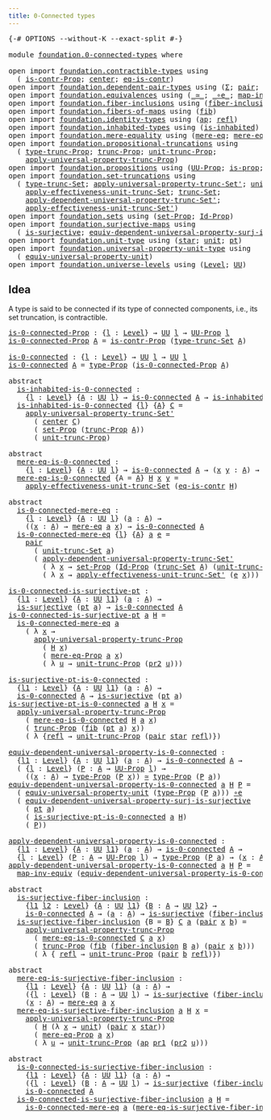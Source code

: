 ```yaml
---
title: 0-Connected types
---
```


<pre class="Agda"><a id="43" class="Symbol">{-#</a> <a id="47" class="Keyword">OPTIONS</a> <a id="55" class="Pragma">--without-K</a> <a id="67" class="Pragma">--exact-split</a> <a id="81" class="Symbol">#-}</a>

<a id="86" class="Keyword">module</a> <a id="93" href="foundation.0-connected-types.html" class="Module">foundation.0-connected-types</a> <a id="122" class="Keyword">where</a>

<a id="129" class="Keyword">open</a> <a id="134" class="Keyword">import</a> <a id="141" href="foundation.contractible-types.html" class="Module">foundation.contractible-types</a> <a id="171" class="Keyword">using</a>
  <a id="179" class="Symbol">(</a> <a id="181" href="foundation.contractible-types.html#1563" class="Function">is-contr-Prop</a><a id="194" class="Symbol">;</a> <a id="196" href="foundation-core.contractible-types.html#1098" class="Function">center</a><a id="202" class="Symbol">;</a> <a id="204" href="foundation-core.contractible-types.html#1311" class="Function">eq-is-contr</a><a id="215" class="Symbol">)</a>
<a id="217" class="Keyword">open</a> <a id="222" class="Keyword">import</a> <a id="229" href="foundation.dependent-pair-types.html" class="Module">foundation.dependent-pair-types</a> <a id="261" class="Keyword">using</a> <a id="267" class="Symbol">(</a><a id="268" href="foundation-core.dependent-pair-types.html#515" class="Record">Σ</a><a id="269" class="Symbol">;</a> <a id="271" href="foundation-core.dependent-pair-types.html#588" class="InductiveConstructor">pair</a><a id="275" class="Symbol">;</a> <a id="277" href="foundation-core.dependent-pair-types.html#605" class="Field">pr1</a><a id="280" class="Symbol">;</a> <a id="282" href="foundation-core.dependent-pair-types.html#617" class="Field">pr2</a><a id="285" class="Symbol">)</a>
<a id="287" class="Keyword">open</a> <a id="292" class="Keyword">import</a> <a id="299" href="foundation.equivalences.html" class="Module">foundation.equivalences</a> <a id="323" class="Keyword">using</a> <a id="329" class="Symbol">(</a><a id="330" href="foundation-core.equivalences.html#1621" class="Function Operator">_≃_</a><a id="333" class="Symbol">;</a> <a id="335" href="foundation-core.equivalences.html#7869" class="Function Operator">_∘e_</a><a id="339" class="Symbol">;</a> <a id="341" href="foundation-core.equivalences.html#5036" class="Function">map-inv-equiv</a><a id="354" class="Symbol">)</a>
<a id="356" class="Keyword">open</a> <a id="361" class="Keyword">import</a> <a id="368" href="foundation.fiber-inclusions.html" class="Module">foundation.fiber-inclusions</a> <a id="396" class="Keyword">using</a> <a id="402" class="Symbol">(</a><a id="403" href="foundation.fiber-inclusions.html#2114" class="Function">fiber-inclusion</a><a id="418" class="Symbol">)</a>
<a id="420" class="Keyword">open</a> <a id="425" class="Keyword">import</a> <a id="432" href="foundation.fibers-of-maps.html" class="Module">foundation.fibers-of-maps</a> <a id="458" class="Keyword">using</a> <a id="464" class="Symbol">(</a><a id="465" href="foundation-core.fibers-of-maps.html#942" class="Function">fib</a><a id="468" class="Symbol">)</a>
<a id="470" class="Keyword">open</a> <a id="475" class="Keyword">import</a> <a id="482" href="foundation.identity-types.html" class="Module">foundation.identity-types</a> <a id="508" class="Keyword">using</a> <a id="514" class="Symbol">(</a><a id="515" href="foundation-core.identity-types.html#4003" class="Function">ap</a><a id="517" class="Symbol">;</a> <a id="519" href="foundation-core.identity-types.html#1820" class="InductiveConstructor">refl</a><a id="523" class="Symbol">)</a>
<a id="525" class="Keyword">open</a> <a id="530" class="Keyword">import</a> <a id="537" href="foundation.inhabited-types.html" class="Module">foundation.inhabited-types</a> <a id="564" class="Keyword">using</a> <a id="570" class="Symbol">(</a><a id="571" href="foundation.inhabited-types.html#502" class="Function">is-inhabited</a><a id="583" class="Symbol">)</a>
<a id="585" class="Keyword">open</a> <a id="590" class="Keyword">import</a> <a id="597" href="foundation.mere-equality.html" class="Module">foundation.mere-equality</a> <a id="622" class="Keyword">using</a> <a id="628" class="Symbol">(</a><a id="629" href="foundation.mere-equality.html#1109" class="Function">mere-eq</a><a id="636" class="Symbol">;</a> <a id="638" href="foundation.mere-equality.html#1010" class="Function">mere-eq-Prop</a><a id="650" class="Symbol">)</a>
<a id="652" class="Keyword">open</a> <a id="657" class="Keyword">import</a> <a id="664" href="foundation.propositional-truncations.html" class="Module">foundation.propositional-truncations</a> <a id="701" class="Keyword">using</a>
  <a id="709" class="Symbol">(</a> <a id="711" href="foundation.propositional-truncations.html#2048" class="Function">type-trunc-Prop</a><a id="726" class="Symbol">;</a> <a id="728" href="foundation.propositional-truncations.html#2546" class="Function">trunc-Prop</a><a id="738" class="Symbol">;</a> <a id="740" href="foundation.propositional-truncations.html#2132" class="Function">unit-trunc-Prop</a><a id="755" class="Symbol">;</a>
    <a id="761" href="foundation.propositional-truncations.html#5611" class="Function">apply-universal-property-trunc-Prop</a><a id="796" class="Symbol">)</a>
<a id="798" class="Keyword">open</a> <a id="803" class="Keyword">import</a> <a id="810" href="foundation.propositions.html" class="Module">foundation.propositions</a> <a id="834" class="Keyword">using</a> <a id="840" class="Symbol">(</a><a id="841" href="foundation-core.propositions.html#1393" class="Function">UU-Prop</a><a id="848" class="Symbol">;</a> <a id="850" href="foundation-core.propositions.html#1309" class="Function">is-prop</a><a id="857" class="Symbol">;</a> <a id="859" href="foundation-core.propositions.html#1495" class="Function">type-Prop</a><a id="868" class="Symbol">)</a>
<a id="870" class="Keyword">open</a> <a id="875" class="Keyword">import</a> <a id="882" href="foundation.set-truncations.html" class="Module">foundation.set-truncations</a> <a id="909" class="Keyword">using</a>
  <a id="917" class="Symbol">(</a> <a id="919" href="foundation.set-truncations.html#3998" class="Function">type-trunc-Set</a><a id="933" class="Symbol">;</a> <a id="935" href="foundation.set-truncations.html#8103" class="Function">apply-universal-property-trunc-Set&#39;</a><a id="970" class="Symbol">;</a> <a id="972" href="foundation.set-truncations.html#4265" class="Function">unit-trunc-Set</a><a id="986" class="Symbol">;</a>
    <a id="992" href="foundation.set-truncations.html#11220" class="Function">apply-effectiveness-unit-trunc-Set</a><a id="1026" class="Symbol">;</a> <a id="1028" href="foundation.set-truncations.html#4197" class="Function">trunc-Set</a><a id="1037" class="Symbol">;</a>
    <a id="1043" href="foundation.set-truncations.html#6427" class="Function">apply-dependent-universal-property-trunc-Set&#39;</a><a id="1088" class="Symbol">;</a>
    <a id="1094" href="foundation.set-truncations.html#11469" class="Function">apply-effectiveness-unit-trunc-Set&#39;</a><a id="1129" class="Symbol">)</a>
<a id="1131" class="Keyword">open</a> <a id="1136" class="Keyword">import</a> <a id="1143" href="foundation.sets.html" class="Module">foundation.sets</a> <a id="1159" class="Keyword">using</a> <a id="1165" class="Symbol">(</a><a id="1166" href="foundation-core.sets.html#3072" class="Function">set-Prop</a><a id="1174" class="Symbol">;</a> <a id="1176" href="foundation-core.sets.html#1420" class="Function">Id-Prop</a><a id="1183" class="Symbol">)</a>
<a id="1185" class="Keyword">open</a> <a id="1190" class="Keyword">import</a> <a id="1197" href="foundation.surjective-maps.html" class="Module">foundation.surjective-maps</a> <a id="1224" class="Keyword">using</a>
  <a id="1232" class="Symbol">(</a> <a id="1234" href="foundation.surjective-maps.html#1919" class="Function">is-surjective</a><a id="1247" class="Symbol">;</a> <a id="1249" href="foundation.surjective-maps.html#5073" class="Function">equiv-dependent-universal-property-surj-is-surjective</a><a id="1302" class="Symbol">)</a>
<a id="1304" class="Keyword">open</a> <a id="1309" class="Keyword">import</a> <a id="1316" href="foundation.unit-type.html" class="Module">foundation.unit-type</a> <a id="1337" class="Keyword">using</a> <a id="1343" class="Symbol">(</a><a id="1344" href="foundation.unit-type.html#1108" class="InductiveConstructor">star</a><a id="1348" class="Symbol">;</a> <a id="1350" href="foundation.unit-type.html#1084" class="Datatype">unit</a><a id="1354" class="Symbol">;</a> <a id="1356" href="foundation.unit-type.html#1598" class="Function">pt</a><a id="1358" class="Symbol">)</a>
<a id="1360" class="Keyword">open</a> <a id="1365" class="Keyword">import</a> <a id="1372" href="foundation.universal-property-unit-type.html" class="Module">foundation.universal-property-unit-type</a> <a id="1412" class="Keyword">using</a>
  <a id="1420" class="Symbol">(</a> <a id="1422" href="foundation.universal-property-unit-type.html#2100" class="Function">equiv-universal-property-unit</a><a id="1451" class="Symbol">)</a>
<a id="1453" class="Keyword">open</a> <a id="1458" class="Keyword">import</a> <a id="1465" href="foundation.universe-levels.html" class="Module">foundation.universe-levels</a> <a id="1492" class="Keyword">using</a> <a id="1498" class="Symbol">(</a><a id="1499" href="Agda.Primitive.html#597" class="Postulate">Level</a><a id="1504" class="Symbol">;</a> <a id="1506" href="foundation-core.universe-levels.html#235" class="Primitive">UU</a><a id="1508" class="Symbol">)</a>
</pre>
## Idea

A type is said to be connected if its type of connected components, i.e., its set truncation, is contractible.

<pre class="Agda"><a id="is-0-connected-Prop"></a><a id="1644" href="foundation.0-connected-types.html#1644" class="Function">is-0-connected-Prop</a> <a id="1664" class="Symbol">:</a> <a id="1666" class="Symbol">{</a><a id="1667" href="foundation.0-connected-types.html#1667" class="Bound">l</a> <a id="1669" class="Symbol">:</a> <a id="1671" href="Agda.Primitive.html#597" class="Postulate">Level</a><a id="1676" class="Symbol">}</a> <a id="1678" class="Symbol">→</a> <a id="1680" href="foundation-core.universe-levels.html#235" class="Primitive">UU</a> <a id="1683" href="foundation.0-connected-types.html#1667" class="Bound">l</a> <a id="1685" class="Symbol">→</a> <a id="1687" href="foundation-core.propositions.html#1393" class="Function">UU-Prop</a> <a id="1695" href="foundation.0-connected-types.html#1667" class="Bound">l</a>
<a id="1697" href="foundation.0-connected-types.html#1644" class="Function">is-0-connected-Prop</a> <a id="1717" href="foundation.0-connected-types.html#1717" class="Bound">A</a> <a id="1719" class="Symbol">=</a> <a id="1721" href="foundation.contractible-types.html#1563" class="Function">is-contr-Prop</a> <a id="1735" class="Symbol">(</a><a id="1736" href="foundation.set-truncations.html#3998" class="Function">type-trunc-Set</a> <a id="1751" href="foundation.0-connected-types.html#1717" class="Bound">A</a><a id="1752" class="Symbol">)</a>

<a id="is-0-connected"></a><a id="1755" href="foundation.0-connected-types.html#1755" class="Function">is-0-connected</a> <a id="1770" class="Symbol">:</a> <a id="1772" class="Symbol">{</a><a id="1773" href="foundation.0-connected-types.html#1773" class="Bound">l</a> <a id="1775" class="Symbol">:</a> <a id="1777" href="Agda.Primitive.html#597" class="Postulate">Level</a><a id="1782" class="Symbol">}</a> <a id="1784" class="Symbol">→</a> <a id="1786" href="foundation-core.universe-levels.html#235" class="Primitive">UU</a> <a id="1789" href="foundation.0-connected-types.html#1773" class="Bound">l</a> <a id="1791" class="Symbol">→</a> <a id="1793" href="foundation-core.universe-levels.html#235" class="Primitive">UU</a> <a id="1796" href="foundation.0-connected-types.html#1773" class="Bound">l</a>
<a id="1798" href="foundation.0-connected-types.html#1755" class="Function">is-0-connected</a> <a id="1813" href="foundation.0-connected-types.html#1813" class="Bound">A</a> <a id="1815" class="Symbol">=</a> <a id="1817" href="foundation-core.propositions.html#1495" class="Function">type-Prop</a> <a id="1827" class="Symbol">(</a><a id="1828" href="foundation.0-connected-types.html#1644" class="Function">is-0-connected-Prop</a> <a id="1848" href="foundation.0-connected-types.html#1813" class="Bound">A</a><a id="1849" class="Symbol">)</a>

<a id="1852" class="Keyword">abstract</a>
  <a id="is-inhabited-is-0-connected"></a><a id="1863" href="foundation.0-connected-types.html#1863" class="Function">is-inhabited-is-0-connected</a> <a id="1891" class="Symbol">:</a>
    <a id="1897" class="Symbol">{</a><a id="1898" href="foundation.0-connected-types.html#1898" class="Bound">l</a> <a id="1900" class="Symbol">:</a> <a id="1902" href="Agda.Primitive.html#597" class="Postulate">Level</a><a id="1907" class="Symbol">}</a> <a id="1909" class="Symbol">{</a><a id="1910" href="foundation.0-connected-types.html#1910" class="Bound">A</a> <a id="1912" class="Symbol">:</a> <a id="1914" href="foundation-core.universe-levels.html#235" class="Primitive">UU</a> <a id="1917" href="foundation.0-connected-types.html#1898" class="Bound">l</a><a id="1918" class="Symbol">}</a> <a id="1920" class="Symbol">→</a> <a id="1922" href="foundation.0-connected-types.html#1755" class="Function">is-0-connected</a> <a id="1937" href="foundation.0-connected-types.html#1910" class="Bound">A</a> <a id="1939" class="Symbol">→</a> <a id="1941" href="foundation.inhabited-types.html#502" class="Function">is-inhabited</a> <a id="1954" href="foundation.0-connected-types.html#1910" class="Bound">A</a>
  <a id="1958" href="foundation.0-connected-types.html#1863" class="Function">is-inhabited-is-0-connected</a> <a id="1986" class="Symbol">{</a><a id="1987" href="foundation.0-connected-types.html#1987" class="Bound">l</a><a id="1988" class="Symbol">}</a> <a id="1990" class="Symbol">{</a><a id="1991" href="foundation.0-connected-types.html#1991" class="Bound">A</a><a id="1992" class="Symbol">}</a> <a id="1994" href="foundation.0-connected-types.html#1994" class="Bound">C</a> <a id="1996" class="Symbol">=</a>
    <a id="2002" href="foundation.set-truncations.html#8103" class="Function">apply-universal-property-trunc-Set&#39;</a>
      <a id="2044" class="Symbol">(</a> <a id="2046" href="foundation-core.contractible-types.html#1098" class="Function">center</a> <a id="2053" href="foundation.0-connected-types.html#1994" class="Bound">C</a><a id="2054" class="Symbol">)</a>
      <a id="2062" class="Symbol">(</a> <a id="2064" href="foundation-core.sets.html#3072" class="Function">set-Prop</a> <a id="2073" class="Symbol">(</a><a id="2074" href="foundation.propositional-truncations.html#2546" class="Function">trunc-Prop</a> <a id="2085" href="foundation.0-connected-types.html#1991" class="Bound">A</a><a id="2086" class="Symbol">))</a>
      <a id="2095" class="Symbol">(</a> <a id="2097" href="foundation.propositional-truncations.html#2132" class="Function">unit-trunc-Prop</a><a id="2112" class="Symbol">)</a>

<a id="2115" class="Keyword">abstract</a>
  <a id="mere-eq-is-0-connected"></a><a id="2126" href="foundation.0-connected-types.html#2126" class="Function">mere-eq-is-0-connected</a> <a id="2149" class="Symbol">:</a>
    <a id="2155" class="Symbol">{</a><a id="2156" href="foundation.0-connected-types.html#2156" class="Bound">l</a> <a id="2158" class="Symbol">:</a> <a id="2160" href="Agda.Primitive.html#597" class="Postulate">Level</a><a id="2165" class="Symbol">}</a> <a id="2167" class="Symbol">{</a><a id="2168" href="foundation.0-connected-types.html#2168" class="Bound">A</a> <a id="2170" class="Symbol">:</a> <a id="2172" href="foundation-core.universe-levels.html#235" class="Primitive">UU</a> <a id="2175" href="foundation.0-connected-types.html#2156" class="Bound">l</a><a id="2176" class="Symbol">}</a> <a id="2178" class="Symbol">→</a> <a id="2180" href="foundation.0-connected-types.html#1755" class="Function">is-0-connected</a> <a id="2195" href="foundation.0-connected-types.html#2168" class="Bound">A</a> <a id="2197" class="Symbol">→</a> <a id="2199" class="Symbol">(</a><a id="2200" href="foundation.0-connected-types.html#2200" class="Bound">x</a> <a id="2202" href="foundation.0-connected-types.html#2202" class="Bound">y</a> <a id="2204" class="Symbol">:</a> <a id="2206" href="foundation.0-connected-types.html#2168" class="Bound">A</a><a id="2207" class="Symbol">)</a> <a id="2209" class="Symbol">→</a> <a id="2211" href="foundation.mere-equality.html#1109" class="Function">mere-eq</a> <a id="2219" href="foundation.0-connected-types.html#2200" class="Bound">x</a> <a id="2221" href="foundation.0-connected-types.html#2202" class="Bound">y</a>
  <a id="2225" href="foundation.0-connected-types.html#2126" class="Function">mere-eq-is-0-connected</a> <a id="2248" class="Symbol">{</a><a id="2249" class="Argument">A</a> <a id="2251" class="Symbol">=</a> <a id="2253" href="foundation.0-connected-types.html#2253" class="Bound">A</a><a id="2254" class="Symbol">}</a> <a id="2256" href="foundation.0-connected-types.html#2256" class="Bound">H</a> <a id="2258" href="foundation.0-connected-types.html#2258" class="Bound">x</a> <a id="2260" href="foundation.0-connected-types.html#2260" class="Bound">y</a> <a id="2262" class="Symbol">=</a>
    <a id="2268" href="foundation.set-truncations.html#11220" class="Function">apply-effectiveness-unit-trunc-Set</a> <a id="2303" class="Symbol">(</a><a id="2304" href="foundation-core.contractible-types.html#1311" class="Function">eq-is-contr</a> <a id="2316" href="foundation.0-connected-types.html#2256" class="Bound">H</a><a id="2317" class="Symbol">)</a>

<a id="2320" class="Keyword">abstract</a>
  <a id="is-0-connected-mere-eq"></a><a id="2331" href="foundation.0-connected-types.html#2331" class="Function">is-0-connected-mere-eq</a> <a id="2354" class="Symbol">:</a>
    <a id="2360" class="Symbol">{</a><a id="2361" href="foundation.0-connected-types.html#2361" class="Bound">l</a> <a id="2363" class="Symbol">:</a> <a id="2365" href="Agda.Primitive.html#597" class="Postulate">Level</a><a id="2370" class="Symbol">}</a> <a id="2372" class="Symbol">{</a><a id="2373" href="foundation.0-connected-types.html#2373" class="Bound">A</a> <a id="2375" class="Symbol">:</a> <a id="2377" href="foundation-core.universe-levels.html#235" class="Primitive">UU</a> <a id="2380" href="foundation.0-connected-types.html#2361" class="Bound">l</a><a id="2381" class="Symbol">}</a> <a id="2383" class="Symbol">(</a><a id="2384" href="foundation.0-connected-types.html#2384" class="Bound">a</a> <a id="2386" class="Symbol">:</a> <a id="2388" href="foundation.0-connected-types.html#2373" class="Bound">A</a><a id="2389" class="Symbol">)</a> <a id="2391" class="Symbol">→</a>
    <a id="2397" class="Symbol">((</a><a id="2399" href="foundation.0-connected-types.html#2399" class="Bound">x</a> <a id="2401" class="Symbol">:</a> <a id="2403" href="foundation.0-connected-types.html#2373" class="Bound">A</a><a id="2404" class="Symbol">)</a> <a id="2406" class="Symbol">→</a> <a id="2408" href="foundation.mere-equality.html#1109" class="Function">mere-eq</a> <a id="2416" href="foundation.0-connected-types.html#2384" class="Bound">a</a> <a id="2418" href="foundation.0-connected-types.html#2399" class="Bound">x</a><a id="2419" class="Symbol">)</a> <a id="2421" class="Symbol">→</a> <a id="2423" href="foundation.0-connected-types.html#1755" class="Function">is-0-connected</a> <a id="2438" href="foundation.0-connected-types.html#2373" class="Bound">A</a>
  <a id="2442" href="foundation.0-connected-types.html#2331" class="Function">is-0-connected-mere-eq</a> <a id="2465" class="Symbol">{</a><a id="2466" href="foundation.0-connected-types.html#2466" class="Bound">l</a><a id="2467" class="Symbol">}</a> <a id="2469" class="Symbol">{</a><a id="2470" href="foundation.0-connected-types.html#2470" class="Bound">A</a><a id="2471" class="Symbol">}</a> <a id="2473" href="foundation.0-connected-types.html#2473" class="Bound">a</a> <a id="2475" href="foundation.0-connected-types.html#2475" class="Bound">e</a> <a id="2477" class="Symbol">=</a>
    <a id="2483" href="foundation-core.dependent-pair-types.html#588" class="InductiveConstructor">pair</a>
      <a id="2494" class="Symbol">(</a> <a id="2496" href="foundation.set-truncations.html#4265" class="Function">unit-trunc-Set</a> <a id="2511" href="foundation.0-connected-types.html#2473" class="Bound">a</a><a id="2512" class="Symbol">)</a>
      <a id="2520" class="Symbol">(</a> <a id="2522" href="foundation.set-truncations.html#6427" class="Function">apply-dependent-universal-property-trunc-Set&#39;</a>
        <a id="2576" class="Symbol">(</a> <a id="2578" class="Symbol">λ</a> <a id="2580" href="foundation.0-connected-types.html#2580" class="Bound">x</a> <a id="2582" class="Symbol">→</a> <a id="2584" href="foundation-core.sets.html#3072" class="Function">set-Prop</a> <a id="2593" class="Symbol">(</a><a id="2594" href="foundation-core.sets.html#1420" class="Function">Id-Prop</a> <a id="2602" class="Symbol">(</a><a id="2603" href="foundation.set-truncations.html#4197" class="Function">trunc-Set</a> <a id="2613" href="foundation.0-connected-types.html#2470" class="Bound">A</a><a id="2614" class="Symbol">)</a> <a id="2616" class="Symbol">(</a><a id="2617" href="foundation.set-truncations.html#4265" class="Function">unit-trunc-Set</a> <a id="2632" href="foundation.0-connected-types.html#2473" class="Bound">a</a><a id="2633" class="Symbol">)</a> <a id="2635" href="foundation.0-connected-types.html#2580" class="Bound">x</a><a id="2636" class="Symbol">))</a>
        <a id="2647" class="Symbol">(</a> <a id="2649" class="Symbol">λ</a> <a id="2651" href="foundation.0-connected-types.html#2651" class="Bound">x</a> <a id="2653" class="Symbol">→</a> <a id="2655" href="foundation.set-truncations.html#11469" class="Function">apply-effectiveness-unit-trunc-Set&#39;</a> <a id="2691" class="Symbol">(</a><a id="2692" href="foundation.0-connected-types.html#2475" class="Bound">e</a> <a id="2694" href="foundation.0-connected-types.html#2651" class="Bound">x</a><a id="2695" class="Symbol">)))</a>

<a id="is-0-connected-is-surjective-pt"></a><a id="2700" href="foundation.0-connected-types.html#2700" class="Function">is-0-connected-is-surjective-pt</a> <a id="2732" class="Symbol">:</a>
  <a id="2736" class="Symbol">{</a><a id="2737" href="foundation.0-connected-types.html#2737" class="Bound">l1</a> <a id="2740" class="Symbol">:</a> <a id="2742" href="Agda.Primitive.html#597" class="Postulate">Level</a><a id="2747" class="Symbol">}</a> <a id="2749" class="Symbol">{</a><a id="2750" href="foundation.0-connected-types.html#2750" class="Bound">A</a> <a id="2752" class="Symbol">:</a> <a id="2754" href="foundation-core.universe-levels.html#235" class="Primitive">UU</a> <a id="2757" href="foundation.0-connected-types.html#2737" class="Bound">l1</a><a id="2759" class="Symbol">}</a> <a id="2761" class="Symbol">(</a><a id="2762" href="foundation.0-connected-types.html#2762" class="Bound">a</a> <a id="2764" class="Symbol">:</a> <a id="2766" href="foundation.0-connected-types.html#2750" class="Bound">A</a><a id="2767" class="Symbol">)</a> <a id="2769" class="Symbol">→</a>
  <a id="2773" href="foundation.surjective-maps.html#1919" class="Function">is-surjective</a> <a id="2787" class="Symbol">(</a><a id="2788" href="foundation.unit-type.html#1598" class="Function">pt</a> <a id="2791" href="foundation.0-connected-types.html#2762" class="Bound">a</a><a id="2792" class="Symbol">)</a> <a id="2794" class="Symbol">→</a> <a id="2796" href="foundation.0-connected-types.html#1755" class="Function">is-0-connected</a> <a id="2811" href="foundation.0-connected-types.html#2750" class="Bound">A</a>
<a id="2813" href="foundation.0-connected-types.html#2700" class="Function">is-0-connected-is-surjective-pt</a> <a id="2845" href="foundation.0-connected-types.html#2845" class="Bound">a</a> <a id="2847" href="foundation.0-connected-types.html#2847" class="Bound">H</a> <a id="2849" class="Symbol">=</a>
  <a id="2853" href="foundation.0-connected-types.html#2331" class="Function">is-0-connected-mere-eq</a> <a id="2876" href="foundation.0-connected-types.html#2845" class="Bound">a</a>
    <a id="2882" class="Symbol">(</a> <a id="2884" class="Symbol">λ</a> <a id="2886" href="foundation.0-connected-types.html#2886" class="Bound">x</a> <a id="2888" class="Symbol">→</a>
      <a id="2896" href="foundation.propositional-truncations.html#5611" class="Function">apply-universal-property-trunc-Prop</a>
        <a id="2940" class="Symbol">(</a> <a id="2942" href="foundation.0-connected-types.html#2847" class="Bound">H</a> <a id="2944" href="foundation.0-connected-types.html#2886" class="Bound">x</a><a id="2945" class="Symbol">)</a>
        <a id="2955" class="Symbol">(</a> <a id="2957" href="foundation.mere-equality.html#1010" class="Function">mere-eq-Prop</a> <a id="2970" href="foundation.0-connected-types.html#2845" class="Bound">a</a> <a id="2972" href="foundation.0-connected-types.html#2886" class="Bound">x</a><a id="2973" class="Symbol">)</a>
        <a id="2983" class="Symbol">(</a> <a id="2985" class="Symbol">λ</a> <a id="2987" href="foundation.0-connected-types.html#2987" class="Bound">u</a> <a id="2989" class="Symbol">→</a> <a id="2991" href="foundation.propositional-truncations.html#2132" class="Function">unit-trunc-Prop</a> <a id="3007" class="Symbol">(</a><a id="3008" href="foundation-core.dependent-pair-types.html#617" class="Field">pr2</a> <a id="3012" href="foundation.0-connected-types.html#2987" class="Bound">u</a><a id="3013" class="Symbol">)))</a>

<a id="is-surjective-pt-is-0-connected"></a><a id="3018" href="foundation.0-connected-types.html#3018" class="Function">is-surjective-pt-is-0-connected</a> <a id="3050" class="Symbol">:</a>
  <a id="3054" class="Symbol">{</a><a id="3055" href="foundation.0-connected-types.html#3055" class="Bound">l1</a> <a id="3058" class="Symbol">:</a> <a id="3060" href="Agda.Primitive.html#597" class="Postulate">Level</a><a id="3065" class="Symbol">}</a> <a id="3067" class="Symbol">{</a><a id="3068" href="foundation.0-connected-types.html#3068" class="Bound">A</a> <a id="3070" class="Symbol">:</a> <a id="3072" href="foundation-core.universe-levels.html#235" class="Primitive">UU</a> <a id="3075" href="foundation.0-connected-types.html#3055" class="Bound">l1</a><a id="3077" class="Symbol">}</a> <a id="3079" class="Symbol">(</a><a id="3080" href="foundation.0-connected-types.html#3080" class="Bound">a</a> <a id="3082" class="Symbol">:</a> <a id="3084" href="foundation.0-connected-types.html#3068" class="Bound">A</a><a id="3085" class="Symbol">)</a> <a id="3087" class="Symbol">→</a>
  <a id="3091" href="foundation.0-connected-types.html#1755" class="Function">is-0-connected</a> <a id="3106" href="foundation.0-connected-types.html#3068" class="Bound">A</a> <a id="3108" class="Symbol">→</a> <a id="3110" href="foundation.surjective-maps.html#1919" class="Function">is-surjective</a> <a id="3124" class="Symbol">(</a><a id="3125" href="foundation.unit-type.html#1598" class="Function">pt</a> <a id="3128" href="foundation.0-connected-types.html#3080" class="Bound">a</a><a id="3129" class="Symbol">)</a>
<a id="3131" href="foundation.0-connected-types.html#3018" class="Function">is-surjective-pt-is-0-connected</a> <a id="3163" href="foundation.0-connected-types.html#3163" class="Bound">a</a> <a id="3165" href="foundation.0-connected-types.html#3165" class="Bound">H</a> <a id="3167" href="foundation.0-connected-types.html#3167" class="Bound">x</a> <a id="3169" class="Symbol">=</a>
  <a id="3173" href="foundation.propositional-truncations.html#5611" class="Function">apply-universal-property-trunc-Prop</a>
    <a id="3213" class="Symbol">(</a> <a id="3215" href="foundation.0-connected-types.html#2126" class="Function">mere-eq-is-0-connected</a> <a id="3238" href="foundation.0-connected-types.html#3165" class="Bound">H</a> <a id="3240" href="foundation.0-connected-types.html#3163" class="Bound">a</a> <a id="3242" href="foundation.0-connected-types.html#3167" class="Bound">x</a><a id="3243" class="Symbol">)</a>
    <a id="3249" class="Symbol">(</a> <a id="3251" href="foundation.propositional-truncations.html#2546" class="Function">trunc-Prop</a> <a id="3262" class="Symbol">(</a><a id="3263" href="foundation-core.fibers-of-maps.html#942" class="Function">fib</a> <a id="3267" class="Symbol">(</a><a id="3268" href="foundation.unit-type.html#1598" class="Function">pt</a> <a id="3271" href="foundation.0-connected-types.html#3163" class="Bound">a</a><a id="3272" class="Symbol">)</a> <a id="3274" href="foundation.0-connected-types.html#3167" class="Bound">x</a><a id="3275" class="Symbol">))</a>
    <a id="3282" class="Symbol">(</a> <a id="3284" class="Symbol">λ</a> <a id="3286" class="Symbol">{</a><a id="3287" href="foundation-core.identity-types.html#1820" class="InductiveConstructor">refl</a> <a id="3292" class="Symbol">→</a> <a id="3294" href="foundation.propositional-truncations.html#2132" class="Function">unit-trunc-Prop</a> <a id="3310" class="Symbol">(</a><a id="3311" href="foundation-core.dependent-pair-types.html#588" class="InductiveConstructor">pair</a> <a id="3316" href="foundation.unit-type.html#1108" class="InductiveConstructor">star</a> <a id="3321" href="foundation-core.identity-types.html#1820" class="InductiveConstructor">refl</a><a id="3325" class="Symbol">)})</a>

<a id="equiv-dependent-universal-property-is-0-connected"></a><a id="3330" href="foundation.0-connected-types.html#3330" class="Function">equiv-dependent-universal-property-is-0-connected</a> <a id="3380" class="Symbol">:</a>
  <a id="3384" class="Symbol">{</a><a id="3385" href="foundation.0-connected-types.html#3385" class="Bound">l1</a> <a id="3388" class="Symbol">:</a> <a id="3390" href="Agda.Primitive.html#597" class="Postulate">Level</a><a id="3395" class="Symbol">}</a> <a id="3397" class="Symbol">{</a><a id="3398" href="foundation.0-connected-types.html#3398" class="Bound">A</a> <a id="3400" class="Symbol">:</a> <a id="3402" href="foundation-core.universe-levels.html#235" class="Primitive">UU</a> <a id="3405" href="foundation.0-connected-types.html#3385" class="Bound">l1</a><a id="3407" class="Symbol">}</a> <a id="3409" class="Symbol">(</a><a id="3410" href="foundation.0-connected-types.html#3410" class="Bound">a</a> <a id="3412" class="Symbol">:</a> <a id="3414" href="foundation.0-connected-types.html#3398" class="Bound">A</a><a id="3415" class="Symbol">)</a> <a id="3417" class="Symbol">→</a> <a id="3419" href="foundation.0-connected-types.html#1755" class="Function">is-0-connected</a> <a id="3434" href="foundation.0-connected-types.html#3398" class="Bound">A</a> <a id="3436" class="Symbol">→</a>
  <a id="3440" class="Symbol">(</a> <a id="3442" class="Symbol">{</a><a id="3443" href="foundation.0-connected-types.html#3443" class="Bound">l</a> <a id="3445" class="Symbol">:</a> <a id="3447" href="Agda.Primitive.html#597" class="Postulate">Level</a><a id="3452" class="Symbol">}</a> <a id="3454" class="Symbol">(</a><a id="3455" href="foundation.0-connected-types.html#3455" class="Bound">P</a> <a id="3457" class="Symbol">:</a> <a id="3459" href="foundation.0-connected-types.html#3398" class="Bound">A</a> <a id="3461" class="Symbol">→</a> <a id="3463" href="foundation-core.propositions.html#1393" class="Function">UU-Prop</a> <a id="3471" href="foundation.0-connected-types.html#3443" class="Bound">l</a><a id="3472" class="Symbol">)</a> <a id="3474" class="Symbol">→</a>
    <a id="3480" class="Symbol">((</a><a id="3482" href="foundation.0-connected-types.html#3482" class="Bound">x</a> <a id="3484" class="Symbol">:</a> <a id="3486" href="foundation.0-connected-types.html#3398" class="Bound">A</a><a id="3487" class="Symbol">)</a> <a id="3489" class="Symbol">→</a> <a id="3491" href="foundation-core.propositions.html#1495" class="Function">type-Prop</a> <a id="3501" class="Symbol">(</a><a id="3502" href="foundation.0-connected-types.html#3455" class="Bound">P</a> <a id="3504" href="foundation.0-connected-types.html#3482" class="Bound">x</a><a id="3505" class="Symbol">))</a> <a id="3508" href="foundation-core.equivalences.html#1621" class="Function Operator">≃</a> <a id="3510" href="foundation-core.propositions.html#1495" class="Function">type-Prop</a> <a id="3520" class="Symbol">(</a><a id="3521" href="foundation.0-connected-types.html#3455" class="Bound">P</a> <a id="3523" href="foundation.0-connected-types.html#3410" class="Bound">a</a><a id="3524" class="Symbol">))</a>
<a id="3527" href="foundation.0-connected-types.html#3330" class="Function">equiv-dependent-universal-property-is-0-connected</a> <a id="3577" href="foundation.0-connected-types.html#3577" class="Bound">a</a> <a id="3579" href="foundation.0-connected-types.html#3579" class="Bound">H</a> <a id="3581" href="foundation.0-connected-types.html#3581" class="Bound">P</a> <a id="3583" class="Symbol">=</a>
  <a id="3587" class="Symbol">(</a> <a id="3589" href="foundation.universal-property-unit-type.html#2100" class="Function">equiv-universal-property-unit</a> <a id="3619" class="Symbol">(</a><a id="3620" href="foundation-core.propositions.html#1495" class="Function">type-Prop</a> <a id="3630" class="Symbol">(</a><a id="3631" href="foundation.0-connected-types.html#3581" class="Bound">P</a> <a id="3633" href="foundation.0-connected-types.html#3577" class="Bound">a</a><a id="3634" class="Symbol">)))</a> <a id="3638" href="foundation-core.equivalences.html#7869" class="Function Operator">∘e</a>
  <a id="3643" class="Symbol">(</a> <a id="3645" href="foundation.surjective-maps.html#5073" class="Function">equiv-dependent-universal-property-surj-is-surjective</a>
    <a id="3703" class="Symbol">(</a> <a id="3705" href="foundation.unit-type.html#1598" class="Function">pt</a> <a id="3708" href="foundation.0-connected-types.html#3577" class="Bound">a</a><a id="3709" class="Symbol">)</a>
    <a id="3715" class="Symbol">(</a> <a id="3717" href="foundation.0-connected-types.html#3018" class="Function">is-surjective-pt-is-0-connected</a> <a id="3749" href="foundation.0-connected-types.html#3577" class="Bound">a</a> <a id="3751" href="foundation.0-connected-types.html#3579" class="Bound">H</a><a id="3752" class="Symbol">)</a>
    <a id="3758" class="Symbol">(</a> <a id="3760" href="foundation.0-connected-types.html#3581" class="Bound">P</a><a id="3761" class="Symbol">))</a>

<a id="apply-dependent-universal-property-is-0-connected"></a><a id="3765" href="foundation.0-connected-types.html#3765" class="Function">apply-dependent-universal-property-is-0-connected</a> <a id="3815" class="Symbol">:</a>
  <a id="3819" class="Symbol">{</a><a id="3820" href="foundation.0-connected-types.html#3820" class="Bound">l1</a> <a id="3823" class="Symbol">:</a> <a id="3825" href="Agda.Primitive.html#597" class="Postulate">Level</a><a id="3830" class="Symbol">}</a> <a id="3832" class="Symbol">{</a><a id="3833" href="foundation.0-connected-types.html#3833" class="Bound">A</a> <a id="3835" class="Symbol">:</a> <a id="3837" href="foundation-core.universe-levels.html#235" class="Primitive">UU</a> <a id="3840" href="foundation.0-connected-types.html#3820" class="Bound">l1</a><a id="3842" class="Symbol">}</a> <a id="3844" class="Symbol">(</a><a id="3845" href="foundation.0-connected-types.html#3845" class="Bound">a</a> <a id="3847" class="Symbol">:</a> <a id="3849" href="foundation.0-connected-types.html#3833" class="Bound">A</a><a id="3850" class="Symbol">)</a> <a id="3852" class="Symbol">→</a> <a id="3854" href="foundation.0-connected-types.html#1755" class="Function">is-0-connected</a> <a id="3869" href="foundation.0-connected-types.html#3833" class="Bound">A</a> <a id="3871" class="Symbol">→</a>
  <a id="3875" class="Symbol">{</a><a id="3876" href="foundation.0-connected-types.html#3876" class="Bound">l</a> <a id="3878" class="Symbol">:</a> <a id="3880" href="Agda.Primitive.html#597" class="Postulate">Level</a><a id="3885" class="Symbol">}</a> <a id="3887" class="Symbol">(</a><a id="3888" href="foundation.0-connected-types.html#3888" class="Bound">P</a> <a id="3890" class="Symbol">:</a> <a id="3892" href="foundation.0-connected-types.html#3833" class="Bound">A</a> <a id="3894" class="Symbol">→</a> <a id="3896" href="foundation-core.propositions.html#1393" class="Function">UU-Prop</a> <a id="3904" href="foundation.0-connected-types.html#3876" class="Bound">l</a><a id="3905" class="Symbol">)</a> <a id="3907" class="Symbol">→</a> <a id="3909" href="foundation-core.propositions.html#1495" class="Function">type-Prop</a> <a id="3919" class="Symbol">(</a><a id="3920" href="foundation.0-connected-types.html#3888" class="Bound">P</a> <a id="3922" href="foundation.0-connected-types.html#3845" class="Bound">a</a><a id="3923" class="Symbol">)</a> <a id="3925" class="Symbol">→</a> <a id="3927" class="Symbol">(</a><a id="3928" href="foundation.0-connected-types.html#3928" class="Bound">x</a> <a id="3930" class="Symbol">:</a> <a id="3932" href="foundation.0-connected-types.html#3833" class="Bound">A</a><a id="3933" class="Symbol">)</a> <a id="3935" class="Symbol">→</a> <a id="3937" href="foundation-core.propositions.html#1495" class="Function">type-Prop</a> <a id="3947" class="Symbol">(</a><a id="3948" href="foundation.0-connected-types.html#3888" class="Bound">P</a> <a id="3950" href="foundation.0-connected-types.html#3928" class="Bound">x</a><a id="3951" class="Symbol">)</a>
<a id="3953" href="foundation.0-connected-types.html#3765" class="Function">apply-dependent-universal-property-is-0-connected</a> <a id="4003" href="foundation.0-connected-types.html#4003" class="Bound">a</a> <a id="4005" href="foundation.0-connected-types.html#4005" class="Bound">H</a> <a id="4007" href="foundation.0-connected-types.html#4007" class="Bound">P</a> <a id="4009" class="Symbol">=</a>
  <a id="4013" href="foundation-core.equivalences.html#5036" class="Function">map-inv-equiv</a> <a id="4027" class="Symbol">(</a><a id="4028" href="foundation.0-connected-types.html#3330" class="Function">equiv-dependent-universal-property-is-0-connected</a> <a id="4078" href="foundation.0-connected-types.html#4003" class="Bound">a</a> <a id="4080" href="foundation.0-connected-types.html#4005" class="Bound">H</a> <a id="4082" href="foundation.0-connected-types.html#4007" class="Bound">P</a><a id="4083" class="Symbol">)</a>

<a id="4086" class="Keyword">abstract</a>
  <a id="is-surjective-fiber-inclusion"></a><a id="4097" href="foundation.0-connected-types.html#4097" class="Function">is-surjective-fiber-inclusion</a> <a id="4127" class="Symbol">:</a>
    <a id="4133" class="Symbol">{</a><a id="4134" href="foundation.0-connected-types.html#4134" class="Bound">l1</a> <a id="4137" href="foundation.0-connected-types.html#4137" class="Bound">l2</a> <a id="4140" class="Symbol">:</a> <a id="4142" href="Agda.Primitive.html#597" class="Postulate">Level</a><a id="4147" class="Symbol">}</a> <a id="4149" class="Symbol">{</a><a id="4150" href="foundation.0-connected-types.html#4150" class="Bound">A</a> <a id="4152" class="Symbol">:</a> <a id="4154" href="foundation-core.universe-levels.html#235" class="Primitive">UU</a> <a id="4157" href="foundation.0-connected-types.html#4134" class="Bound">l1</a><a id="4159" class="Symbol">}</a> <a id="4161" class="Symbol">{</a><a id="4162" href="foundation.0-connected-types.html#4162" class="Bound">B</a> <a id="4164" class="Symbol">:</a> <a id="4166" href="foundation.0-connected-types.html#4150" class="Bound">A</a> <a id="4168" class="Symbol">→</a> <a id="4170" href="foundation-core.universe-levels.html#235" class="Primitive">UU</a> <a id="4173" href="foundation.0-connected-types.html#4137" class="Bound">l2</a><a id="4175" class="Symbol">}</a> <a id="4177" class="Symbol">→</a>
    <a id="4183" href="foundation.0-connected-types.html#1755" class="Function">is-0-connected</a> <a id="4198" href="foundation.0-connected-types.html#4150" class="Bound">A</a> <a id="4200" class="Symbol">→</a> <a id="4202" class="Symbol">(</a><a id="4203" href="foundation.0-connected-types.html#4203" class="Bound">a</a> <a id="4205" class="Symbol">:</a> <a id="4207" href="foundation.0-connected-types.html#4150" class="Bound">A</a><a id="4208" class="Symbol">)</a> <a id="4210" class="Symbol">→</a> <a id="4212" href="foundation.surjective-maps.html#1919" class="Function">is-surjective</a> <a id="4226" class="Symbol">(</a><a id="4227" href="foundation.fiber-inclusions.html#2114" class="Function">fiber-inclusion</a> <a id="4243" href="foundation.0-connected-types.html#4162" class="Bound">B</a> <a id="4245" href="foundation.0-connected-types.html#4203" class="Bound">a</a><a id="4246" class="Symbol">)</a>
  <a id="4250" href="foundation.0-connected-types.html#4097" class="Function">is-surjective-fiber-inclusion</a> <a id="4280" class="Symbol">{</a><a id="4281" class="Argument">B</a> <a id="4283" class="Symbol">=</a> <a id="4285" href="foundation.0-connected-types.html#4285" class="Bound">B</a><a id="4286" class="Symbol">}</a> <a id="4288" href="foundation.0-connected-types.html#4288" class="Bound">C</a> <a id="4290" href="foundation.0-connected-types.html#4290" class="Bound">a</a> <a id="4292" class="Symbol">(</a><a id="4293" href="foundation-core.dependent-pair-types.html#588" class="InductiveConstructor">pair</a> <a id="4298" href="foundation.0-connected-types.html#4298" class="Bound">x</a> <a id="4300" href="foundation.0-connected-types.html#4300" class="Bound">b</a><a id="4301" class="Symbol">)</a> <a id="4303" class="Symbol">=</a>
    <a id="4309" href="foundation.propositional-truncations.html#5611" class="Function">apply-universal-property-trunc-Prop</a>
      <a id="4351" class="Symbol">(</a> <a id="4353" href="foundation.0-connected-types.html#2126" class="Function">mere-eq-is-0-connected</a> <a id="4376" href="foundation.0-connected-types.html#4288" class="Bound">C</a> <a id="4378" href="foundation.0-connected-types.html#4290" class="Bound">a</a> <a id="4380" href="foundation.0-connected-types.html#4298" class="Bound">x</a><a id="4381" class="Symbol">)</a>
      <a id="4389" class="Symbol">(</a> <a id="4391" href="foundation.propositional-truncations.html#2546" class="Function">trunc-Prop</a> <a id="4402" class="Symbol">(</a><a id="4403" href="foundation-core.fibers-of-maps.html#942" class="Function">fib</a> <a id="4407" class="Symbol">(</a><a id="4408" href="foundation.fiber-inclusions.html#2114" class="Function">fiber-inclusion</a> <a id="4424" href="foundation.0-connected-types.html#4285" class="Bound">B</a> <a id="4426" href="foundation.0-connected-types.html#4290" class="Bound">a</a><a id="4427" class="Symbol">)</a> <a id="4429" class="Symbol">(</a><a id="4430" href="foundation-core.dependent-pair-types.html#588" class="InductiveConstructor">pair</a> <a id="4435" href="foundation.0-connected-types.html#4298" class="Bound">x</a> <a id="4437" href="foundation.0-connected-types.html#4300" class="Bound">b</a><a id="4438" class="Symbol">)))</a>
      <a id="4448" class="Symbol">(</a> <a id="4450" class="Symbol">λ</a> <a id="4452" class="Symbol">{</a> <a id="4454" href="foundation-core.identity-types.html#1820" class="InductiveConstructor">refl</a> <a id="4459" class="Symbol">→</a> <a id="4461" href="foundation.propositional-truncations.html#2132" class="Function">unit-trunc-Prop</a> <a id="4477" class="Symbol">(</a><a id="4478" href="foundation-core.dependent-pair-types.html#588" class="InductiveConstructor">pair</a> <a id="4483" href="foundation.0-connected-types.html#4300" class="Bound">b</a> <a id="4485" href="foundation-core.identity-types.html#1820" class="InductiveConstructor">refl</a><a id="4489" class="Symbol">)})</a>

<a id="4494" class="Keyword">abstract</a>
  <a id="mere-eq-is-surjective-fiber-inclusion"></a><a id="4505" href="foundation.0-connected-types.html#4505" class="Function">mere-eq-is-surjective-fiber-inclusion</a> <a id="4543" class="Symbol">:</a>
    <a id="4549" class="Symbol">{</a><a id="4550" href="foundation.0-connected-types.html#4550" class="Bound">l1</a> <a id="4553" class="Symbol">:</a> <a id="4555" href="Agda.Primitive.html#597" class="Postulate">Level</a><a id="4560" class="Symbol">}</a> <a id="4562" class="Symbol">{</a><a id="4563" href="foundation.0-connected-types.html#4563" class="Bound">A</a> <a id="4565" class="Symbol">:</a> <a id="4567" href="foundation-core.universe-levels.html#235" class="Primitive">UU</a> <a id="4570" href="foundation.0-connected-types.html#4550" class="Bound">l1</a><a id="4572" class="Symbol">}</a> <a id="4574" class="Symbol">(</a><a id="4575" href="foundation.0-connected-types.html#4575" class="Bound">a</a> <a id="4577" class="Symbol">:</a> <a id="4579" href="foundation.0-connected-types.html#4563" class="Bound">A</a><a id="4580" class="Symbol">)</a> <a id="4582" class="Symbol">→</a>
    <a id="4588" class="Symbol">({</a><a id="4590" href="foundation.0-connected-types.html#4590" class="Bound">l</a> <a id="4592" class="Symbol">:</a> <a id="4594" href="Agda.Primitive.html#597" class="Postulate">Level</a><a id="4599" class="Symbol">}</a> <a id="4601" class="Symbol">(</a><a id="4602" href="foundation.0-connected-types.html#4602" class="Bound">B</a> <a id="4604" class="Symbol">:</a> <a id="4606" href="foundation.0-connected-types.html#4563" class="Bound">A</a> <a id="4608" class="Symbol">→</a> <a id="4610" href="foundation-core.universe-levels.html#235" class="Primitive">UU</a> <a id="4613" href="foundation.0-connected-types.html#4590" class="Bound">l</a><a id="4614" class="Symbol">)</a> <a id="4616" class="Symbol">→</a> <a id="4618" href="foundation.surjective-maps.html#1919" class="Function">is-surjective</a> <a id="4632" class="Symbol">(</a><a id="4633" href="foundation.fiber-inclusions.html#2114" class="Function">fiber-inclusion</a> <a id="4649" href="foundation.0-connected-types.html#4602" class="Bound">B</a> <a id="4651" href="foundation.0-connected-types.html#4575" class="Bound">a</a><a id="4652" class="Symbol">))</a> <a id="4655" class="Symbol">→</a>
    <a id="4661" class="Symbol">(</a><a id="4662" href="foundation.0-connected-types.html#4662" class="Bound">x</a> <a id="4664" class="Symbol">:</a> <a id="4666" href="foundation.0-connected-types.html#4563" class="Bound">A</a><a id="4667" class="Symbol">)</a> <a id="4669" class="Symbol">→</a> <a id="4671" href="foundation.mere-equality.html#1109" class="Function">mere-eq</a> <a id="4679" href="foundation.0-connected-types.html#4575" class="Bound">a</a> <a id="4681" href="foundation.0-connected-types.html#4662" class="Bound">x</a>
  <a id="4685" href="foundation.0-connected-types.html#4505" class="Function">mere-eq-is-surjective-fiber-inclusion</a> <a id="4723" href="foundation.0-connected-types.html#4723" class="Bound">a</a> <a id="4725" href="foundation.0-connected-types.html#4725" class="Bound">H</a> <a id="4727" href="foundation.0-connected-types.html#4727" class="Bound">x</a> <a id="4729" class="Symbol">=</a>
    <a id="4735" href="foundation.propositional-truncations.html#5611" class="Function">apply-universal-property-trunc-Prop</a>
      <a id="4777" class="Symbol">(</a> <a id="4779" href="foundation.0-connected-types.html#4725" class="Bound">H</a> <a id="4781" class="Symbol">(λ</a> <a id="4784" href="foundation.0-connected-types.html#4784" class="Bound">x</a> <a id="4786" class="Symbol">→</a> <a id="4788" href="foundation.unit-type.html#1084" class="Datatype">unit</a><a id="4792" class="Symbol">)</a> <a id="4794" class="Symbol">(</a><a id="4795" href="foundation-core.dependent-pair-types.html#588" class="InductiveConstructor">pair</a> <a id="4800" href="foundation.0-connected-types.html#4727" class="Bound">x</a> <a id="4802" href="foundation.unit-type.html#1108" class="InductiveConstructor">star</a><a id="4806" class="Symbol">))</a>
      <a id="4815" class="Symbol">(</a> <a id="4817" href="foundation.mere-equality.html#1010" class="Function">mere-eq-Prop</a> <a id="4830" href="foundation.0-connected-types.html#4723" class="Bound">a</a> <a id="4832" href="foundation.0-connected-types.html#4727" class="Bound">x</a><a id="4833" class="Symbol">)</a>
      <a id="4841" class="Symbol">(</a> <a id="4843" class="Symbol">λ</a> <a id="4845" href="foundation.0-connected-types.html#4845" class="Bound">u</a> <a id="4847" class="Symbol">→</a> <a id="4849" href="foundation.propositional-truncations.html#2132" class="Function">unit-trunc-Prop</a> <a id="4865" class="Symbol">(</a><a id="4866" href="foundation-core.identity-types.html#4003" class="Function">ap</a> <a id="4869" href="foundation-core.dependent-pair-types.html#605" class="Field">pr1</a> <a id="4873" class="Symbol">(</a><a id="4874" href="foundation-core.dependent-pair-types.html#617" class="Field">pr2</a> <a id="4878" href="foundation.0-connected-types.html#4845" class="Bound">u</a><a id="4879" class="Symbol">)))</a>

<a id="4884" class="Keyword">abstract</a>
  <a id="is-0-connected-is-surjective-fiber-inclusion"></a><a id="4895" href="foundation.0-connected-types.html#4895" class="Function">is-0-connected-is-surjective-fiber-inclusion</a> <a id="4940" class="Symbol">:</a>
    <a id="4946" class="Symbol">{</a><a id="4947" href="foundation.0-connected-types.html#4947" class="Bound">l1</a> <a id="4950" class="Symbol">:</a> <a id="4952" href="Agda.Primitive.html#597" class="Postulate">Level</a><a id="4957" class="Symbol">}</a> <a id="4959" class="Symbol">{</a><a id="4960" href="foundation.0-connected-types.html#4960" class="Bound">A</a> <a id="4962" class="Symbol">:</a> <a id="4964" href="foundation-core.universe-levels.html#235" class="Primitive">UU</a> <a id="4967" href="foundation.0-connected-types.html#4947" class="Bound">l1</a><a id="4969" class="Symbol">}</a> <a id="4971" class="Symbol">(</a><a id="4972" href="foundation.0-connected-types.html#4972" class="Bound">a</a> <a id="4974" class="Symbol">:</a> <a id="4976" href="foundation.0-connected-types.html#4960" class="Bound">A</a><a id="4977" class="Symbol">)</a> <a id="4979" class="Symbol">→</a>
    <a id="4985" class="Symbol">({</a><a id="4987" href="foundation.0-connected-types.html#4987" class="Bound">l</a> <a id="4989" class="Symbol">:</a> <a id="4991" href="Agda.Primitive.html#597" class="Postulate">Level</a><a id="4996" class="Symbol">}</a> <a id="4998" class="Symbol">(</a><a id="4999" href="foundation.0-connected-types.html#4999" class="Bound">B</a> <a id="5001" class="Symbol">:</a> <a id="5003" href="foundation.0-connected-types.html#4960" class="Bound">A</a> <a id="5005" class="Symbol">→</a> <a id="5007" href="foundation-core.universe-levels.html#235" class="Primitive">UU</a> <a id="5010" href="foundation.0-connected-types.html#4987" class="Bound">l</a><a id="5011" class="Symbol">)</a> <a id="5013" class="Symbol">→</a> <a id="5015" href="foundation.surjective-maps.html#1919" class="Function">is-surjective</a> <a id="5029" class="Symbol">(</a><a id="5030" href="foundation.fiber-inclusions.html#2114" class="Function">fiber-inclusion</a> <a id="5046" href="foundation.0-connected-types.html#4999" class="Bound">B</a> <a id="5048" href="foundation.0-connected-types.html#4972" class="Bound">a</a><a id="5049" class="Symbol">))</a> <a id="5052" class="Symbol">→</a>
    <a id="5058" href="foundation.0-connected-types.html#1755" class="Function">is-0-connected</a> <a id="5073" href="foundation.0-connected-types.html#4960" class="Bound">A</a>
  <a id="5077" href="foundation.0-connected-types.html#4895" class="Function">is-0-connected-is-surjective-fiber-inclusion</a> <a id="5122" href="foundation.0-connected-types.html#5122" class="Bound">a</a> <a id="5124" href="foundation.0-connected-types.html#5124" class="Bound">H</a> <a id="5126" class="Symbol">=</a>
    <a id="5132" href="foundation.0-connected-types.html#2331" class="Function">is-0-connected-mere-eq</a> <a id="5155" href="foundation.0-connected-types.html#5122" class="Bound">a</a> <a id="5157" class="Symbol">(</a><a id="5158" href="foundation.0-connected-types.html#4505" class="Function">mere-eq-is-surjective-fiber-inclusion</a> <a id="5196" href="foundation.0-connected-types.html#5122" class="Bound">a</a> <a id="5198" href="foundation.0-connected-types.html#5124" class="Bound">H</a><a id="5199" class="Symbol">)</a>
</pre>